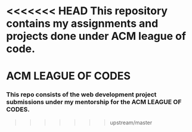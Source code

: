 <<<<<<< HEAD
This repository contains my assignments and projects done under ACM league of code.
=======
# ACM LEAGUE OF CODES

### This repo consists of the web development project submissions under my mentorship for the ACM LEAGUE OF CODES.
>>>>>>> upstream/master
